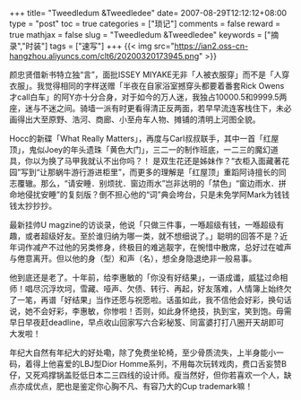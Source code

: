 +++
title= "Tweedledum &Tweedledee"
date= 2007-08-29T12:12:12+08:00
type = "post"
toc = true
categories = ["琐记"]
comments = false
reward = true
mathjax = false
slug = "Tweedledum &Tweedledee"
keywords = ["摘录","时装"]
tags = ["速写"]
+++
{{< img src="https://ian2.oss-cn-hangzhou.aliyuncs.com/clt6/20200320173945.png" >}}

颜忠贤借新书特立独“言”，面批ISSEY MIYAKE无非「人被衣服穿」而不是「人穿衣服」。我觉得相同的字样送赠「半夜在自家浴室撼穿头都要着番套Rick Owens才call白车」的阿Y亦十分合身，对于如今的万人迷，我独占10000.5和9999.5两座，迷与不迷之间。骑墙一派有时更看得清正反两面，若早早流连客栈住下，未必画得出大至原野、浩河、商廊、小至舟车人物、摊铺的清明上河图全貌。
<!--more-->
Hocc的新碟「What Really Matters」，再度与Carl叔叔联手，其中一首「红屋顶」，鬼似Joey的年头遗珠「黄色大门」，三二一的制作班底，一二三的魔幻道具，你以为换了马甲我就认不出你吗？！ 是双生花还是姊妹作？“衣柜入面藏著花园”写到“让那蜗牛游行游进柜里”，而更多的理解是「红屋顶」重蹈阿诗擅长的同志覆辙。那么，“请安睡．别烦扰．窗边雨水”岂非达明的「禁色」“窗边雨水．拼命地侵扰安睡”的复刻版？倒不担心他的“词”典会垮台，只是未免学阿Mark为钱钱钱太抄抄抄。

最新挂帅U magzine的访谈录，他说「只做三件事，一喺超级有钱，一喺超级有趣，或者超级好友。至於谁归纳为哪一类，就不想细说了。」聪明的回答不是？近年词作减产不过他的另类修身，终极目的难逃靓字，在惋惜中散席，总好过在嘘声与倦意离开。但以他的身（型）和声（名），想全身隐退绝非一般易事。

他到底还是老了。十年前，给李惠敏的「你没有好结果」，一语成谶，威猛过命相师！唱尽沉浮坎坷，雪藏、哑声、欠债、转行、再起，好友落难，人情簿上始终欠了一笔，再谱「好结果」当作还愿与祝愿啦。话虽如此，我不信他会好彩，换句话说，她不会好彩，李惠敏，你惨啦！否则，如此身怀绝技，执到宝，笑到饱。毋需早日早夜赶deadline，早点收山回家写六合彩秘笈、同富婆打打八圈开天胡即可大发啦！

年纪大自然有年纪大的好处嘞，除了免费坐轮椅，至少骨质流失，上半身能小一码，着得上他喜爱的LBJ型Dior Homme系列，不用每次玩转戏肉，费口舌妄赞B仔，又死鸡撑锅盖贬低日本二三四线的设计师。瘦当然好，但你若喜欢一个人，缺点亦成优点，肥也是鉴定你心胸不凡、有容乃大的Cup trademark嘛！
